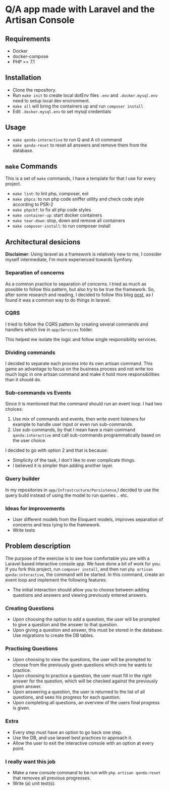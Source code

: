 # Q/A app made with Laravel and the Artisan Console

## Requirements
- Docker
- docker-compose
- PHP >= 7.1

## Installation
- Clone the repository.
- Run `make init` to create local dotEnv files `.env` and `.docker.mysql.env` need to setup local dev environment.
- `make all` will bring the containers up and run `composer install`
- Edit `.docker.mysql.env` to set mysql credentials

## Usage
- `make qanda-interactive` to run Q and A cli command
- `make qanda-reset` to reset all answers and remove them from the database.

## `make` Commands
This is a set of `make` commands, I have a template for that I use for every project.
- `make lint`: to lint php, composer, eol
- `make phpcs`: to run php code sniffer utility and check code style according to PSR-2
- `make phpcbf`: to fix all php code styles
- `make container-up`: start docker containers
- `make tear-down`: stop, down and remove all containers
- `make composer-install`: to run composer install

## Architectural desicions
**Disclaimer**: Using laravel as a framework is relatively new to me, I consider myself intermediate, I'm more experienced towards Symfony.

### Separation of concerns
As a common practice to separation of concerns. I tried as much as possible to follow this pattern, but also try to be true the framework.
So, after some research and reading, I decided to follow this blog [post](https://lorisleiva.com/conciliating-laravel-and-ddd-part-2/), as I found it was a common way to do things in laravel. 

### CQRS
I tried to follow the CQRS pattern by creating several commands and handlers which live in `app/Services` folder.

This helped me isolate the logic and follow single responsibility services.

### Dividing commands
I decided to separate each process into its own artisan command. This game an advantage to focus on the business process
and not write too much logic in one artisan command and make it hold more responsibilities than it should do.

### Sub-commands vs Events
Since it is mentioned that the command should run an event loop. I had two choices:
1. Use mix of commands and events, then write event listeners for example to handle user input or even run sub-commands.
2. Use sub-commands, by that I mean have a main command `qanda:interactive` and call sub-commands programmatically based on the user choice.

I decided to go with option 2 and that is because:
- Simplicity of the task, I don't like to over complicate things.
- I believed it is simpler than adding another layer.

### Query builder
In my repositories in `app/Infrastructure/Persistence`,I decided to use the query build instead of using the model to run queries .. etc.

### Ideas for improvements
- User different models from the Eloquent models, improves separation of concerns and less tying to the framework. 
- Write tests

## Problem description

The purpose of the exercise is to see how comfortable you are with a Laravel based interactive console app. We have done a bit of work for you. If you fork this project, run `composer install`, and then run `php artisan qanda:interactive`, the command will be started. In this command, create an event loop and implement the following features:

- The initial interaction should allow you to choose between adding questions and answers and viewing previously entered answers.

### Creating Questions
- Upon choosing the option to add a question, the user will be prompted to give a question and the answer to that question.
- Upon giving a question and answer, this must be stored in the database. Use migrations to create the DB tables.

### Practising Questions
- Upon choosing to view the questions, the user will be prompted to choose from the previously given questions which one he wants to practice.
- Upon choosing to practice a question, the user must fill in the right answer for the question, which will be checked against the previously given answer.
- Upon answering a question, the user is returned to the list of all questions, and sees his progress for each question.
- Upon completing all questions, an overview of the users final progress is given.

### Extra
- Every step must have an option to go back one step.
- Use the DB, and use laravel best practices to approach it.
- Allow the user to exit the interactive console with an option at every point.

### I really want this job
- Make a new console command to be run with `php artisan qanda:reset` that removes all previous progresses.
- Write (a) unit test(s).

